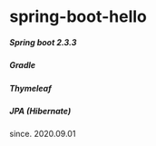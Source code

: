 # spring-boot-hello
##### Spring boot 2.3.3
##### Gradle
##### Thymeleaf 
##### JPA (Hibernate)
since. 2020.09.01